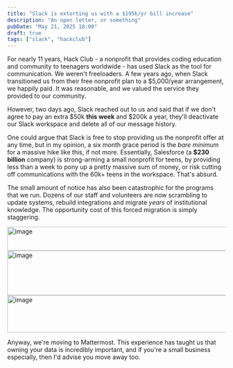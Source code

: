 ```yaml
---
title: "Slack is extorting us with a $195k/yr bill increase"
description: "An open letter, or something"
pubDate: "May 21, 2025 18:00"
draft: true
tags: ["slack", "hackclub"]
---
```


For nearly 11 years, Hack Club - a nonprofit that provides coding education and community to teenagers worldwide - has used Slack as the tool for communication. We weren't freeloaders. A few years ago, when Slack transitioned us from their free nonprofit plan to a $5,000/year arrangement, we happily paid. It was reasonable, and we valued the service they provided to our community.

However, two days ago, Slack reached out to us and said that if we don't agree to pay an extra $50k **this week** and $200k a year, they'll deactivate our Slack workspace and delete all of our message history.

One could argue that Slack is free to stop providing us the nonprofit offer at any time, but in my opinion, a six month grace period is the _bare minimum_ for a massive hike like this, if not more. Essentially, Salesforce (a **$230 billion** company) is strong-arming a small nonprofit for teens, by providing less than a week to pony up a pretty massive sum of money, or risk cutting off communications with the 60k+ teens in the workspace. That's absurd.

The small amount of notice has also been catastrophic for the programs that we run. Dozens of our staff and volunteers are now scrambling to update systems, rebuild integrations and migrate _years_ of institutional knowledge. The opportunity cost of this forced migration is simply staggering.

<img width="752" height="55" alt="image" src="https://github.com/user-attachments/assets/48097101-1521-4f50-b970-9557a0b7eefd" />

<img width="1146" height="103" alt="image" src="https://github.com/user-attachments/assets/f09902a1-42cb-4cd7-9a32-21cdbfb3fd05" />

<img width="906" height="86" alt="image" src="https://github.com/user-attachments/assets/f9bfea8c-4182-4ad4-a019-d5ec57a4402d" />

Anyway, we're moving to Mattermost. This experience has taught us that owning your data is incredibly important, and if you're a small business especially, then I'd advise you move away too.
